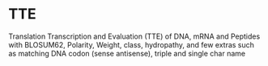 # TTE
Translation Transcription and Evaluation (TTE) of DNA, mRNA and Peptides with BLOSUM62, Polarity, Weight, class, hydropathy, and few extras such as matching DNA codon (sense antisense), triple and single char name 
